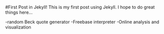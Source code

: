 #First Post in Jekyll!
This is my first post using Jekyll. I hope to do great things here...

-random Beck quote generator
-Freebase interpreter
-Online analysis and visualization